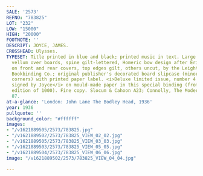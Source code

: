 ```yaml
---
SALE: '2573'
REFNO: "783825"
LOT: "232"
LOW: "15000"
HIGH: "20000"
FOOTNOTE: ''
DESCRIPT: JOYCE, JAMES.
CROSSHEAD: Ulysses.
TYPESET: Title printed in blue and black; printed music in text. Large 8vo, original
  vellum over boards, spine gilt-lettered, Homeric bow design after Eric Gill in gilt
  on front and rear covers, top edges gilt, others uncut, by the Leighton Straker
  Bookbinding Co.; original publisher's decorated board slipcase (minor rubbing to
  corners) with printed paper label. <i>Deluxe limited issue, number 4 of 100 copies
  signed by Joyce</i> on mould-made paper in this special binding (from a total edition
  edition of 1000). Fine copy. Slocum & Cahoon A23; Connolly, The Modern Movement
  87.
at-a-glance: 'London: John Lane The Bodley Head, 1936'
year: 1936
pullquote: ''
background_color: "#ffffff"
images:
- "/v1621889505/2573/783825.jpg"
- "/v1621889502/2573/783825_VIEW_02_02.jpg"
- "/v1621889505/2573/783825_VIEW_03_03.jpg"
- "/v1621889503/2573/783825_VIEW_05_05.jpg"
- "/v1621889504/2573/783825_VIEW_06_06.jpg"
image: "/v1621889502/2573/783825_VIEW_04_04.jpg"

---
```

